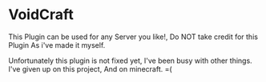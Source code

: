 VoidCraft
=========
This Plugin can be used for any Server you like!, Do NOT take credit for this Plugin As i've made it myself.

Unfortunately this plugin is not fixed yet, I've been busy with other things.
I've given up on this project, And on minecraft. =(
